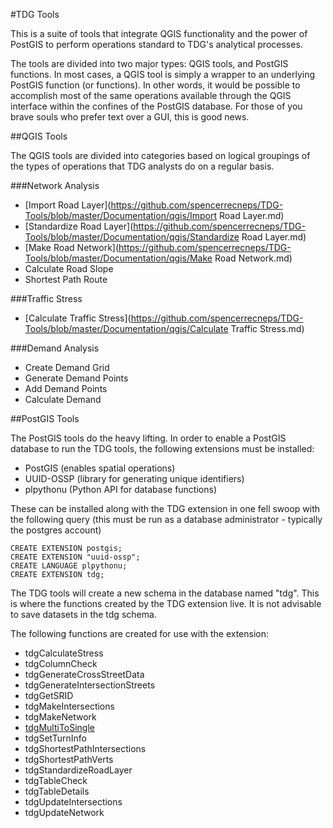 #TDG Tools

This is a suite of tools that integrate QGIS functionality and the power of PostGIS to perform operations standard to TDG's analytical processes.

The tools are divided into two major types: QGIS tools, and PostGIS functions. In most cases, a QGIS tool is simply a wrapper to an underlying PostGIS function (or functions). In other words, it would be possible to accomplish most of the same operations available through the QGIS interface within the confines of the PostGIS database. For those of you brave souls who prefer text over a GUI, this is good news.

##QGIS Tools

The QGIS tools are divided into categories based on logical groupings of the types of operations that TDG analysts do on a regular basis.

###Network Analysis
* [Import Road Layer](https://github.com/spencerrecneps/TDG-Tools/blob/master/Documentation/qgis/Import Road Layer.md)
* [Standardize Road Layer](https://github.com/spencerrecneps/TDG-Tools/blob/master/Documentation/qgis/Standardize Road Layer.md)
* [Make Road Network](https://github.com/spencerrecneps/TDG-Tools/blob/master/Documentation/qgis/Make Road Network.md)
* Calculate Road Slope
* Shortest Path Route

###Traffic Stress
* [Calculate Traffic Stress](https://github.com/spencerrecneps/TDG-Tools/blob/master/Documentation/qgis/Calculate Traffic Stress.md)

###Demand Analysis
* Create Demand Grid
* Generate Demand Points
* Add Demand Points
* Calculate Demand

##PostGIS Tools

The PostGIS tools do the heavy lifting. In order to enable a PostGIS database to run the TDG tools, the following extensions must be installed:
* PostGIS (enables spatial operations)
* UUID-OSSP (library for generating unique identifiers)
* plpythonu (Python API for database functions)

These can be installed along with the TDG extension in one fell swoop with the following query (this must be run as a database administrator - typically the postgres account)
```
CREATE EXTENSION postgis;
CREATE EXTENSION "uuid-ossp";
CREATE LANGUAGE plpythonu;
CREATE EXTENSION tdg;
```

The TDG tools will create a new schema in the database named "tdg". This is where the functions created by the TDG extension live. It is not advisable to save datasets in the tdg schema.

The following functions are created for use with the extension:
* tdgCalculateStress
* tdgColumnCheck
* tdgGenerateCrossStreetData
* tdgGenerateIntersectionStreets
* tdgGetSRID
* tdgMakeIntersections
* tdgMakeNetwork
* [tdgMultiToSingle](https://github.com/spencerrecneps/TDG-Tools/blob/master/Documentation/postgis/tdgMultiToSingle.md)
* tdgSetTurnInfo
* tdgShortestPathIntersections
* tdgShortestPathVerts
* tdgStandardizeRoadLayer
* tdgTableCheck
* tdgTableDetails
* tdgUpdateIntersections
* tdgUpdateNetwork

